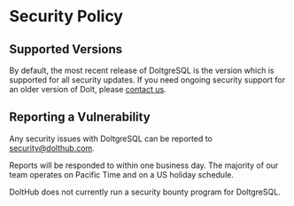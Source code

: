 # Security Policy

## Supported Versions

By default, the most recent release of DoltgreSQL is the version which is
supported for all security updates. If you need ongoing security
support for an older version of Dolt, please [contact us](https://www.dolthub.com/contact).

## Reporting a Vulnerability

Any security issues with DoltgreSQL can be reported to [security@dolthub.com](security@dolthub.com).

Reports will be responded to within one business day. The majority of
our team operates on Pacific Time and on a US holiday schedule.

DoltHub does not currently run a security bounty program for DoltgreSQL.
